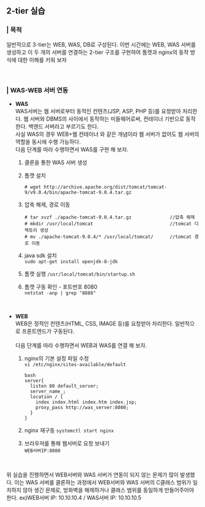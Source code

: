 ## 2-tier 실습
### | 목적
일반적으로 3-tier는 WEB, WAS, DB로 구성된다. 이번 시간에는 WEB, WAS 서버를 생성하고 이 두 개의 서버를 연결하는 2-tier 구조를 구현하여 톰캣과 nginx의 동작 방식에 
대한 이해를 키워 보자  
<br/><br/>

### | WAS-WEB 서버 연동
- **WAS**  
  WAS서버는 웹 서버로부터 동적인 컨텐츠(JSP, ASP, PHP 등)를 요청받아 처리한다. 웹 서버와 DBMS의 사이에서 동작하는 미들웨어로써, 컨테이너 기반으로 동작한다.
  백엔드 서버라고 부르기도 한다.  
  사실 WAS의 경우 WEB+웹 컨테이너 와 같은 개념이라 웹 서버가 없어도 웹 서버의 역할을 동시에 수행 가능하다.
  <br/>
  다음 단계를 따라 수행하면서 WAS를 구현 해 보자.
  1. 클론을 통한 WAS 서버 생성
  2. 톰캣 설치

     `# wget http://archive.apache.org/dist/tomcat/tomcat-9/v9.0.4/bin/apache-tomcat-9.0.4.tar.gz`
     
  3. 압축 해제, 경로 이동
     
     ```
     # tar xvzf ./apache-tomcat-9.0.4.tar.gz              //압축 해제
     # mkdir /usr/local/tomcat                            //tomcat 디렉토리 생성
     # mv ./apache-tomcat-9.0.4/* /usr/local/tomcat/      //tomcat 경로 이동
     ``` 

  4. java sdk 설치  
     `sudo apt-get install openjdk-8-jdk`
  5. 톰캣 실행
     `/usr/local/tomcat/bin/startup.sh`
  6. 톰캣 구동 확인 - 포트번호 8080  
     `netstat -anp | grep "8888"`
     
<br/>

- **WEB**  
  WEB은 정적인 컨텐츠(HTML, CSS, IMAGE 등)를 요청받아 차리한다. 일반적으로 프론트엔드가 구동된다.  
  <br/>
  다음 단계를 따라 수행하면서 WEB과 WAS를 연결 해 보자.
  1. nginx의 기본 설정 파일 수정  
     `vi /etc/nginx/sites-available/default`  
     
      ```
      bash
      server{
        listen 80 default_server;
        server_name_;
        location / {
          index index.html index.htm index.jsp;
          proxy_pass http://was_server:8080;
        }
      }
      ```
  2. nginx 재구동
     `systemctl start nginx`
     
  3. 브라우저를 통해 웹서버로 요청 보내기  
     `WEB서버IP:8080`

<br/>

위 실습을 진행하면서 WEB서버와 WAS 서버가 연동이 되지 않는 문제가 많이 발생했다. 이는 WAS 서버를 클론하는 과정에서
WEB서버와 WAS 서버의 C클래스 범위가 일치하지 않아 생긴 문제로, 방화벽을 해제하거나 클래스 범위를 동일하게 만들어주어야 한다.
ex)WEB서버 IP: 10.10.10.4 / WAS서버 IP: 10.10.10.5
